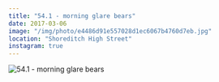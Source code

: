 ```yaml
---
title: "54.1 - morning glare bears"
date: 2017-03-06
image: "/img/photo/e4486d91e557028d1ec6067b4760d7eb.jpg"
location: "Shoreditch High Street"
instagram: true
---
```


![54.1 - morning glare bears](/img/photo/e4486d91e557028d1ec6067b4760d7eb.jpg)

